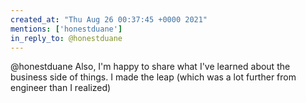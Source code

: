 ```yaml
---
created_at: "Thu Aug 26 00:37:45 +0000 2021"
mentions: ['honestduane']
in_reply_to: @honestduane
---
```


@honestduane Also, I'm happy to share what I've learned about the business side of things. I made the leap (which was a lot further from engineer than I realized)